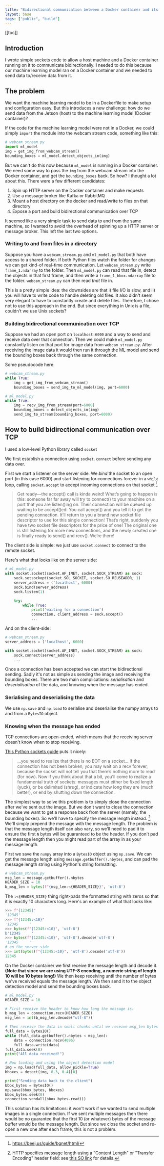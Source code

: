 ```yaml
---
title: "Bidirectional communication between a Docker container and its host"
layout: base
tags: ["public", "build"]
---
```


<div class = "toc">

[[toc]]

</div>

## Introduction

I wrote simple sockets code to allow a host machine and a Docker container
running on it to communicate bidirectionally.
I needed to do this because our machine learning model ran on a Docker container
and we needed to send data to/receive data from it.

## The problem

We want the machine learning model to be in a Dockerfile
to make setup and configuration easy.
But this introduces a new challenge:
how do we send data from the Jetson (host) to the machine learning model (Docker
container)?

If the code for the machine learning model were not in a Docker, we could simply
`import` the module into the webcam stream code, something like this:

```python
# webcam_stream.py
import ml_model
img = get_img_from_webcam_stream()
bounding_boxes = ml_model.detect_objects_in(img)
```

But we can't do this now because `ml_model` is running in a Docker container.
We need some way to pass the `img` from the webcam stream into the Docker
container, and get the `bounding_boxes` back.
So how? I thought a lot about this. There were a few different candidates:

1. Spin up HTTP server on the Docker container and make requests
2. Use a message broker like Kafka or RabbitMQ
3. Mount a host directory on the docker and read/write to files on that directory
4. Expose a port and build bidirectional communication over TCP

It seemed like a very simple task to send data to and from the same machine, so
I wanted to avoid the overhead of spinning up a HTTP server or message broker.
This left the last two options.

### Writing to and from files in a directory

Suppose you have a `webcam_stream.py` and `ml_model.py`
that both have access to a shared folder. 
If both Python files watch the folder for changes we can get kind-of real-time
communication.
Let `webcam_stream.py` write `frame_1.ndarray` to the folder.
Then `ml_model.py` can read that file in, detect the objects in that first
frame,
and then write a `frame_1_bbox.ndarray` file to the folder.
`webcam_stream.py` can then read *that* file in.

This is a pretty simple idea: the downsides are that 
i) file I/O is slow, and 
ii) you will have to write code to handle deleting old files.
It also didn't seem very elegant to have to constantly create and delete files.
Therefore, I chose not to use this approach in the end.
But since everything in Unix is a file, couldn't we use Unix sockets?

### Building bidirectional communication over TCP

Suppose we had an open port on `localhost:6000` 
and a way to send and receive data over that connection.
Then we could make `ml_model.py` constantly listen on that port
for image data from `webcam_stream.py`.
After receiving the image data it would then run it through the ML model
and send the bounding boxes back through the same connection.

Some pseudocode here:

```python
# webcam_stream.py
while True:
    img = get_img_from_webcam_stream()
    bounding_boxes = send_img_to_ml_model(img, port=6000)
```

```python
# ml_model.py
while True:
    img = recv_img_from_stream(port=6000)
    bounding_boxes = detect_objects_in(img)
    send_img_to_stream(bounding_boxes, port=6000)
```

## How to build bidirectional communication over TCP

I used a low-level Python library called `socket`

We first establish a connection using `socket.connect`
before sending any data over.

First we start a listener on the server side.
We *bind* the socket to an open port (in this case 6000)
and start listening for connections forever in a `while` loop,
calling `socket.accept` to accept incoming connections on that socket [^0].

[^0]: https://beej.us/guide/bgnet/html/ 

> Get ready—the accept() call is kinda weird! What’s going to happen is this:
someone far far away will try to connect() to your machine on a port that you
are listen()ing on. Their connection will be queued up waiting to be accept()ed.
You call accept() and you tell it to get the pending connection. It’ll return to
you a brand new socket file descriptor to use for this single connection! That’s
right, suddenly you have two socket file descriptors for the price of one! The
original one is still listening for more new connections, and the newly created
one is finally ready to send() and recv(). We’re there!

The client side is simple: 
we just use `socket.connect` to connect to the remote socket. 

Here's what that looks like on the server side:

```python
# ml_model.py
with socket.socket(socket.AF_INET, socket.SOCK_STREAM) as sock:
    sock.setsockopt(socket.SOL_SOCKET, socket.SO_REUSEADDR, 1)
    server_address = ('localhost', 6000)
    sock.bind(server_address)
    sock.listen(1)

    try:
        while True:
            print('waiting for a connection')
            connection, client_address = sock.accept()
            ...
```

And on the client-side:

```python
# webcam_stream.py
server_address = ('localhost', 6000)

with socket.socket(socket.AF_INET, socket.SOCK_STREAM) as sock:
    sock.connect(server_address)
    ...
```

Once a connection has been accepted we can start the bidirectional sending.
Sadly it's not as simple as sending the image and receiving the bounding boxes.
There are two main complications: 
*serialisation* and *deserialisation* of the data, and
knowing when the message has ended.

### Serialising and deserialising the data

We use `np.save` and `np.load` to serialise and deserialise 
the numpy arrays to and from a `BytesIO` object.

### Knowing when the message has ended

TCP connections are open-ended, which means that the receiving server
doesn't know when to stop receiving.

[This Python sockets guide](https://docs.python.org/3/howto/sockets.html)
puts it nicely:

> ...you need to realize that there is no EOT on a socket...
> If the connection has not been broken, you may wait on a recv forever, because
> the socket will not tell you that there’s nothing more to read (for now). Now
> if you think about that a bit, you’ll come to realize a fundamental truth of
> sockets: messages must either be fixed length (yuck), or be delimited (shrug),
> or indicate how long they are (much better), or end by shutting down the
> connection.

The simplest way to solve this problem is to simply close the connection after
we've
sent out the image. 
But we don't want to close the connection because 
we want to get a response back from the server (namely, the bounding boxes).
So we'll have to specify the message length instead. [^1]
We'll simply prepend the message with the message length.
The problem is that the message length itself can also vary, 
so we'll need to pad it to ensure the first `N` bytes will be guaranteed to be the header.
If you don't pad the message length then you might read part of the array in 
as your message length. 

[^1]: HTTP specifies message length using a "Content Length" or "Transfer Encoding" header field: see 
[this SO link](https://stackoverflow.com/questions/4824451/detect-end-of-http-request-body#4824738)
for details.

First we save the `numpy` array into a `BytesIO` object using `np.save`.
We can get the message length using `message.getbuffer().nbytes`, 
and can pad the message length string using Python's string formatting.

```python
# webcam_stream.py
msg_len = message.getbuffer().nbytes
HEADER_SIZE = 10
b_msg_len = bytes(f"{msg_len:<{HEADER_SIZE}}", 'utf-8')
```

The `:<{HEADER_SIZE}` thing right-pads the formatted string with zeros
so that it is exactly 10 characters long.
Here's an example of what that looks like:

```python
>>> f"{12345}"
'12345'
>>> f"{12345:<10}"
'12345     '
>>> bytes(f"{12345:<10}", 'utf-8')
b'12345     '
>>> bytes(f"{12345:<10}", 'utf-8').decode('utf-8')
'12345     '
# on the server side
>>> int(bytes(f"{12345:<10}", 'utf-8').decode('utf-8'))
12345
```

On the Docker container we first receive the message length and decode it.
**(Note that since we are using UTF-8 encoding, a numeric string of length 10
will be 10 bytes long!)**
We then keep receiving until the number of bytes we've received
equals the message length. 
We then send it to the object detection model and send the bounding boxes back.

```python
# ml_model.py
HEADER_SIZE = 10

# First receive the header to know how long the message is:
b_msg_len = connection.recv(HEADER_SIZE)
msg_len = int(b_msg_len.decode("utf-8"))

# Then receive the data in small chunks until we receive msg_len bytes
full_data = BytesIO()
while (full_data.getbuffer().nbytes < msg_len):
    data = connection.recv(4096)
    full_data.write(data)
full_data.seek(0)
print("All data received!")

# Now loading and using the object detection model
img = np.load(full_data, allow_pickle=True)
bboxes = detect(img, 0.3, 0.4)[0]

print("Sending data back to the client")
bbox_bytes = BytesIO()
np.save(bbox_bytes, bboxes)
bbox_bytes.seek(0)
connection.sendall(bbox_bytes.read())
```

This solution has its limitations: it won't work if 
we wanted to send multiple images in a single connection. 
If we sent multiple messages then there would be no guarantee 
that the first 10 (or whatever) bytes of the message buffer 
would be the message length. 
But since we close the socket and re-open a new one after each frame,
this is not a problem.
